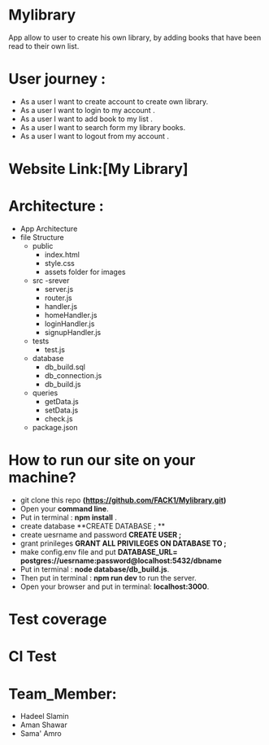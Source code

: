 # Mylibrary
App allow to user to create his own library, by adding books that have been read to their own list.

# User journey :
  - As a user I want to create account to create own library.
  - As a user I want to login to my account .
  - As a user I want to add book to my list .
  - As a user I want to search form my library books.
  - As a user I want to logout from my account .
 

# Website Link:[My Library]
# Architecture :
- App Architecture 
- file Structure 
  - public 
    - index.html 
    - style.css 
    - assets folder for images
  - src 
   -srever
    - server.js
    - router.js
    - handler.js
    - homeHandler.js
    - loginHandler.js
    - signupHandler.js
   - tests
     - test.js
   - database
     - db_build.sql
     - db_connection.js
     - db_build.js
   - queries
     - getData.js
     - setData.js
     - check.js
  - package.json
  
 
# How to run our site on your machine?
- git clone this repo **(https://github.com/FACK1/Mylibrary.git)**
- Open your **command line**.
- Put in terminal : **npm install** .
- create database **CREATE DATABASE <database name here>; **
- create uesrname and password **CREATE USER <desired username to connect to database>;**
- grant prinileges **GRANT ALL PRIVILEGES ON DATABASE <database name here> TO <desired username entered previously>;**
- make config.env file and put **DATABASE_URL= postgres://uesrname:password@localhost:5432/dbname**
- Put in terminal : **node database/db_build.js**.
- Then put in terminal : **npm run dev**  to run the server.
- Open your browser and put in terminal: **localhost:3000**.

# Test coverage


# CI Test

# Team_Member:
  - Hadeel Slamin
  - Aman Shawar
  - Sama' Amro 

